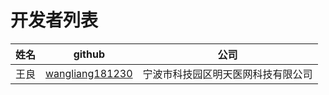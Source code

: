 # 开发者列表

| 姓名   | github          | 公司 |
| ------ | --------------- |--|
| 王良 | [wangliang181230](https://github.com/wangliang181230) | 宁波市科技园区明天医网科技有限公司 |